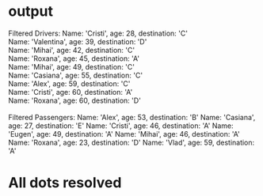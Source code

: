 # output

Filtered Drivers:
Name: 'Cristi', age: 28, destination: 'C' \
Name: 'Valentina', age: 39, destination: 'D' \
Name: 'Mihai', age: 42, destination: 'C' \
Name: 'Roxana', age: 45, destination: 'A' \
Name: 'Mihai', age: 49, destination: 'C' \
Name: 'Casiana', age: 55, destination: 'C' \
Name: 'Alex', age: 59, destination: 'C' \
Name: 'Cristi', age: 60, destination: 'A' \
Name: 'Roxana', age: 60, destination: 'D' \
\
Filtered Passengers:
Name: 'Alex', age: 53, destination: 'B'
Name: 'Casiana', age: 27, destination: 'E'
Name: 'Cristi', age: 46, destination: 'A'
Name: 'Eugen', age: 49, destination: 'A'
Name: 'Mihai', age: 46, destination: 'A'
Name: 'Roxana', age: 23, destination: 'D'
Name: 'Vlad', age: 59, destination: 'A'

# All dots resolved
